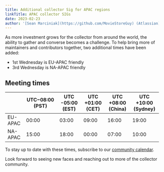 ```yaml
---
title: Additional collector Sig for APAC regions
linkTitle: APAC collector SIGs
date: 2023-02-23
author: '[Sean Marciniak](https://github.com/MovieStoreGuy) (Atlassian)'
---
```


As more investment grows for the collector from around the world, the ability to
gather and converse becomes a challenge. To help bring more of maintainers and
contributors together, two additional times have been added:

- 1st Wednesday is EU-APAC friendly
- 3rd Wednesday is NA-APAC friendly

## Meeting times

|         | UTC−08:00 (PST) | UTC -05:00 (EST) | UTC +01:00 (CET) | UTC +08:00 (China) | UTC +10:00 (Sydney) |
| ------- | --------------- | ---------------- | ---------------- | ------------------ | ------------------- |
| EU-APAC | 00:00           | 03:00            | 09:00            | 16:00              | 19:00               |
| NA-APAC | 15:00           | 18:00            | 00:00            | 07:00              | 10:00               |

To stay up to date with these times, subscribe to our
[community calendar](https://github.com/open-telemetry/community#calendar).

Look forward to seeing new faces and reaching out to more of the collector
community.
